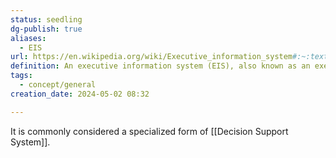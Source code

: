 ```yaml
---
status: seedling
dg-publish: true
aliases:
  - EIS
url: https://en.wikipedia.org/wiki/Executive_information_system#:~:text=An%20executive%20information%20system%20(EIS,information%20relevant%20to%20organizational%20goals.
definition: An executive information system (EIS), also known as an executive support system (ESS),[1] is a type of management support system that facilitates and supports senior executive information and decision-making needs. It provides easy access to internal and external information relevant to organizational goals.
tags:
  - concept/general
creation_date: 2024-05-02 08:32

---
```

It is commonly considered a specialized form of [[Decision Support System]].
